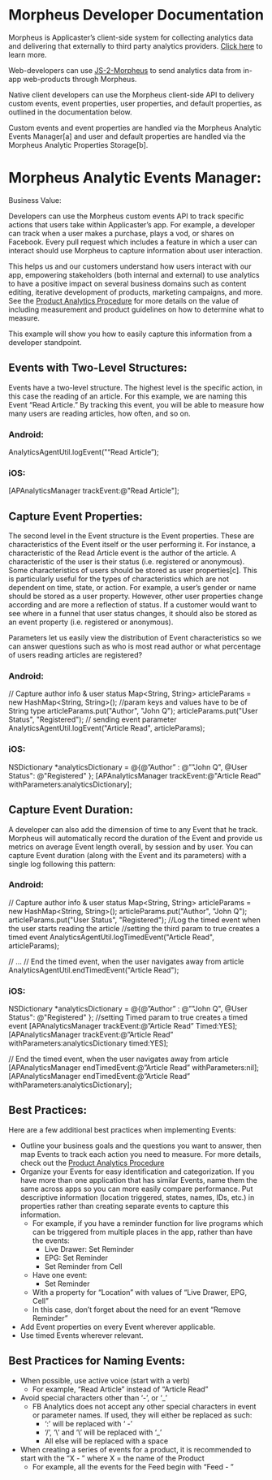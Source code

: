 # Morpheus Developer Documentation
Morpheus is Applicaster’s client-side system for collecting analytics data and delivering that externally to third party analytics providers. [Click here](https://github.com/applicaster/developer.applicaster.com/blob/cfdb95b89fe5fd4741382107578b34dd2ad55934/content/morpheus_release_notes/morpheus_release_notes.md) to learn more.


Web-developers can use [JS-2-Morpheus](https://github.com/applicaster/developer.applicaster.com/blob/589dab3d4f75735f387b105c0eee3ad605cac231/content/JS-2-Morpheus/JS-2-Morpheus.md) to send analytics data from in-app web-products through Morpheus.


Native client developers can use the Morpheus client-side API to delivery custom events, event properties, user properties, and default properties, as outlined in the documentation below.


Custom events and event properties are handled via the Morpheus Analytic Events Manager[a] and user and default properties are handled via the Morpheus Analytic Properties Storage[b].




# Morpheus Analytic Events Manager:
Business Value:


Developers can use the Morpheus custom events API to track specific actions that users take within Applicaster’s app. For example, a developer can track when a user makes a purchase, plays a vod, or shares on Facebook. Every pull request which includes a feature in which a user can interact should use Morpheus to capture information about user interaction.


This helps us and our customers understand how users interact with our app, empowering stakeholders (both internal and external) to use analytics to have a positive impact on several business domains such as content editing, iterative development of products, marketing campaigns, and more. See the
[Product Analytics Procedure](https://github.com/applicaster/developer.applicaster.com/blob/2e2ebea5e0f5ddc3f73c9fe6cbb58bf8e70d5e62/content/product_analytics_procedure/Product_Analytics_Procedure.md) for more details on the value of including measurement and product guidelines on how to determine what to measure.


This example will show you how to easily capture this information from a developer standpoint.
## Events with Two-Level Structures:
Events have a two-level structure. The highest level is the specific action, in this case the reading of an article. For this example, we are naming this Event “Read Article.”
By tracking this event, you will be able to measure how many users are reading articles, how often, and so on.
### Android:
AnalyticsAgentUtil.logEvent("“Read Article”);
### iOS:
 [APAnalyticsManager trackEvent:@"Read Article"];
## Capture Event Properties:
The second level in the Event structure is the Event properties. These are characteristics of the Event itself or the user performing it. For instance, a characteristic of the Read Article event is the author of the article. A characteristic of the user is their status (i.e. registered or anonymous). 
Some characteristics of users should be stored as user properties[c]. This is particularly useful for the types of characteristics which are not dependent on time, state, or action. For example, a user’s gender or name should be stored as a user property. However, other user properties change according and are more a reflection of status. If a customer would want to see where in a funnel that user status changes, it should also be stored as an event property (i.e. registered or anonymous).


 Parameters let us easily view the distribution of Event characteristics so we can answer questions such as who is most read author or what percentage of users reading articles are registered?
### Android:
// Capture author info & user status
<Enter>Map<String, String> articleParams = new HashMap<String, String>();
<Enter>//param keys and values have to be of String type
<Enter>articleParams.put("Author", "John Q");
<Enter>articleParams.put("User Status", "Registered");
<Enter>// sending event parameter
<Enter>AnalyticsAgentUtil.logEvent("Article Read", articleParams); 
### iOS:
<Enter>NSDictionary *analyticsDictionary = @{@”Author” : @”"John Q",
<Enter>@User Status": @"Registered" };
<Enter>[APAnalyticsManager trackEvent:@"Article Read" withParameters:analyticsDictionary];
## Capture Event Duration:
A developer can also add the dimension of time to any Event that he track. Morpheus will automatically record the duration of the Event and provide us metrics on average Event length overall, by session and by user.
You can capture Event duration (along with the Event and its parameters) with a single log following this pattern:
### Android:
<Enter>// Capture author info & user status
<Enter>Map<String, String> articleParams = new HashMap<String, String>();
<Enter>articleParams.put("Author", "John Q");
<Enter>articleParams.put("User Status", "Registered");
<Enter>//Log the timed event when the user starts reading the article
<Enter>//setting the third param to true creates a timed event
<Enter>AnalyticsAgentUtil.logTimedEvent("Article Read", articleParams);


<Enter><Enter>// ...
<Enter>// End the timed event, when the user navigates away from article
<Enter>AnalyticsAgentUtil.endTimedEvent("Article Read");
### iOS:
NSDictionary *analyticsDictionary = @{@”Author” : @”"John Q", @User Status": @"Registered" };
<Enter>//setting Timed param to true creates a timed event
<Enter>[APAnalyticsManager trackEvent:@”Article Read” Timed:YES];
<Enter>[APAnalyticsManager trackEvent:@”Article Read” withParameters:analyticsDictionary timed:YES];


/<Enter>/ End the timed event, when the user navigates away from article
[<Enter>APAnalyticsManager endTimedEvent:@”Article Read”  withParameters:nil];
[<Enter>APAnalyticsManager endTimedEvent:@”Article Read” withParameters:analyticsDictionary];
## Best Practices:
Here are a few additional best practices when implementing Events:
* Outline your business goals and the questions you want to answer, then map Events to track each action you need to measure. For more details, check out the [Product Analytics Procedure](https://github.com/applicaster/developer.applicaster.com/blob/2e2ebea5e0f5ddc3f73c9fe6cbb58bf8e70d5e62/content/product_analytics_procedure/Product_Analytics_Procedure.md)
* Organize your Events for easy identification and categorization. If you have more than one application that has similar Events, name them the same across apps so you can more easily compare performance. Put descriptive information (location triggered, states, names, IDs, etc.) in properties rather than creating separate events to capture this information.
   * For example, if you have a reminder function for live programs which can be triggered from multiple places in the app, rather than have the events:
      * Live Drawer: Set Reminder
      * EPG: Set Reminder
      * Set Reminder from Cell
   * Have one event:
      * Set Reminder
   * With a property for “Location” with values of “Live Drawer, EPG, Cell”
   * In this case, don’t forget about the need for an event “Remove Reminder”
* Add Event properties on every Event wherever applicable.
* Use timed Events wherever relevant.
## Best Practices for Naming Events:
* When possible, use active voice (start with a verb)
   * For example, “Read Article” instead of “Article Read”
* Avoid special characters other than ‘-’, or ‘_’
   * FB Analytics does not accept any other special characters in event or parameter names. If used, they will either be replaced as such:
      * ‘:’ will be replaced with ‘ -’  
      * ‘/’, ‘\’ and ‘\\’ will be replaced with ‘_’
      * All else will be replaced with a space
* When creating a series of events for a product, it is recommended to start with the “X - ” where X = the name of the Product
   * For example, all the events for the Feed begin with “Feed - ”
